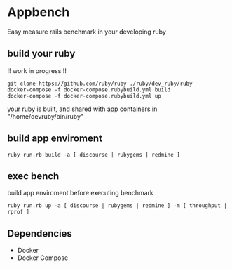 # Appbench

Easy measure rails benchmark in your developing ruby

## build your ruby
!! work in progress !!
```
git clone https://github.com/ruby/ruby ./ruby/dev_ruby/ruby
docker-compose -f docker-compose.rubybuild.yml build
docker-compose -f docker-compose.rubybuild.yml up
```
your ruby is built, and shared with app containers in "/home/devruby/bin/ruby" 

## build app enviroment

```
ruby run.rb build -a [ discourse | rubygems | redmine ]
```

## exec bench

build app enviroment before executing benchmark 

```
ruby run.rb up -a [ discourse | rubygems | redmine ] -m [ throughput | rprof ]
```

## Dependencies

- Docker
- Docker Compose
